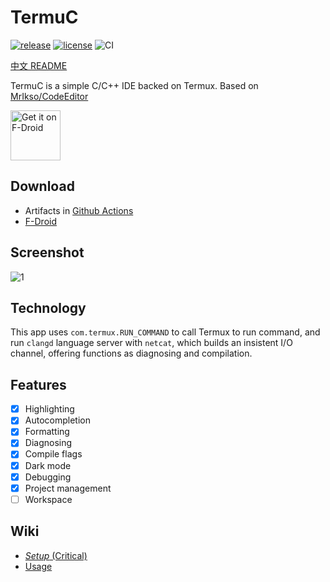 # TermuC

[![release](https://img.shields.io/github/release/RainbowC0/TermuC.svg)](https://github.com/RainbowC0/TermuC/releases/) [![license](https://img.shields.io/github/license/RainbowC0/TermuC.svg)](https://github.com/RainbowC0/TermuC/blob/master/LICENSE.md) ![CI](https://github.com/RainbowC0/TermuC/actions/workflows/build-debug.yml/badge.svg?event=push)

[中文 README](./README_zh.md)

TermuC is a simple C/C++ IDE backed on Termux. Based on [MrIkso/CodeEditor](//github.com/MrIkso/CodeEditor)

[<img src="https://fdroid.gitlab.io/artwork/badge/get-it-on.png"
    alt="Get it on F-Droid"
    height="80">](https://f-droid.org/packages/cn.rbc.termuc)

## Download

- Artifacts in [Github Actions](//github.com/RainbowC0/TermuC/actions)
- [F-Droid](//f-droid.org/packages/cn.rbc.termuc)

## Screenshot

![1](fastlane/metadata/android/en-US/images/phoneScreenshots/1.jpg)

## Technology

This app uses `com.termux.RUN_COMMAND` to call Termux to run command, and run `clangd` language server with `netcat`, which builds an insistent I/O channel, offering functions as diagnosing and compilation.

## Features

- [x] Highlighting
- [x] Autocompletion
- [x] Formatting
- [x] Diagnosing
- [x] Compile flags
- [x] Dark mode
- [x] Debugging
- [x] Project management
- [ ] Workspace

## Wiki

- [*Setup* (Critical)](//github.com/RainbowC0/TermuC/wiki/Setup)
- [Usage](//github.com/RainbowC0/TermuC/wiki/Usage)
